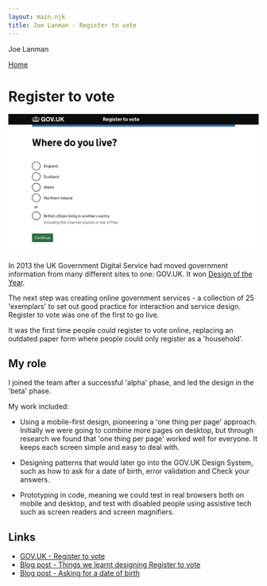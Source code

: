 ```yaml
---
layout: main.njk
title: Joe Lanman - Register to vote
---
```


Joe Lanman

<div class="home-link">

  [Home](/)

</div>

# Register to vote

<img src="/assets/images/register-to-vote.png" alt="Screenshot. Where do you live? Radios: England, Scotland, Wales, Northern Ireland or British citizen living in another country including the Channel Islands or Isle of Man. Button Continue">

In 2013 the UK Government Digital Service had moved government information from many different sites to one: GOV.UK. It won [Design of the Year](https://www.gov.uk/government/news/govuk-wins-design-of-the-year-2013).

The next step was creating online government services - a collection of 25 'exemplars' to set out good practice for interaction and service design. Register to vote was one of the first to go live.

It was the first time people could register to vote online, replacing an outdated paper form where people could only register as a 'household'.

## My role

I joined the team after a successful 'alpha' phase, and led the design in the 'beta' phase.

My work included:

 - Using a mobile-first design, pioneering a 'one thing per page' approach. Initially we were going to combine more pages on desktop, but through research we found that 'one thing per page' worked well for everyone. It keeps each screen simple and easy to deal with.

 - Designing patterns that would later go into the GOV.UK Design System, such as how to ask for a date of birth, error validation and Check your answers.

 - Prototyping in code, meaning we could test in real browsers both on mobile and desktop, and test with disabled people using assistive tech such as screen readers and screen magnifiers.

## Links

  - [GOV.UK - Register to vote](https://gov.uk/register-to-vote)
  - [Blog post - Things we learnt designing Register to vote](https://designnotes.blog.gov.uk/2014/07/14/things-we-learnt-designing-register-to-vote/)
  - [Blog post - Asking for a date of birth](https://designnotes.blog.gov.uk/2013/12/05/asking-for-a-date-of-birth/)

